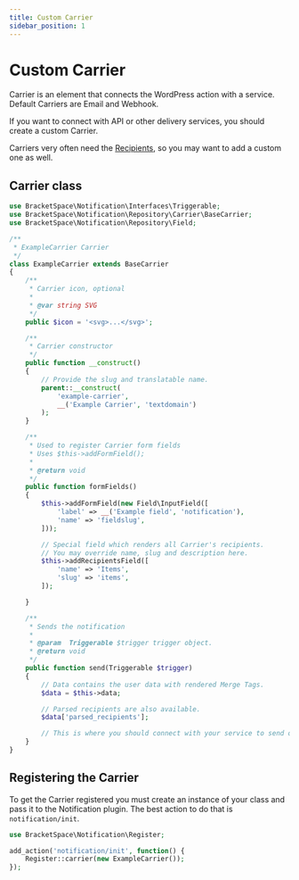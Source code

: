 ```yaml
---
title: Custom Carrier
sidebar_position: 1
---
```


# Custom Carrier

Carrier is an element that connects the WordPress action with a service. Default Carriers are Email and Webhook.

If you want to connect with API or other delivery services, you should create a custom Carrier.

Carriers very often need the [Recipients](../recipients/custom-recipient), so you may want to add a custom one as well.

## Carrier class

```php
use BracketSpace\Notification\Interfaces\Triggerable;
use BracketSpace\Notification\Repository\Carrier\BaseCarrier;
use BracketSpace\Notification\Repository\Field;

/**
 * ExampleCarrier Carrier
 */
class ExampleCarrier extends BaseCarrier
{
    /**
     * Carrier icon, optional
     *
     * @var string SVG
     */
    public $icon = '<svg>...</svg>';

    /**
     * Carrier constructor
     */
    public function __construct()
    {
        // Provide the slug and translatable name.
        parent::__construct(
            'example-carrier',
            __('Example Carrier', 'textdomain')
        );
    }

    /**
     * Used to register Carrier form fields
     * Uses $this->addFormField();
     *
     * @return void
     */
    public function formFields()
    {
        $this->addFormField(new Field\InputField([
            'label' => __('Example field', 'notification'),
            'name' => 'fieldslug',
        ]));

        // Special field which renders all Carrier's recipients.
        // You may override name, slug and description here.
        $this->addRecipientsField([
            'name' => 'Items',
            'slug' => 'items',
        ]);

    }

    /**
     * Sends the notification
     *
     * @param  Triggerable $trigger trigger object.
     * @return void
     */
    public function send(Triggerable $trigger)
    {
        // Data contains the user data with rendered Merge Tags.
        $data = $this->data;

        // Parsed recipients are also available.
        $data['parsed_recipients'];

        // This is where you should connect with your service to send out the Notifiation.
    }
}
```

## Registering the Carrier

To get the Carrier registered you must create an instance of your class and pass it to the Notification plugin. The best action to do that is `notification/init`.

```php
use BracketSpace\Notification\Register;

add_action('notification/init', function() {
    Register::carrier(new ExampleCarrier());
});
```